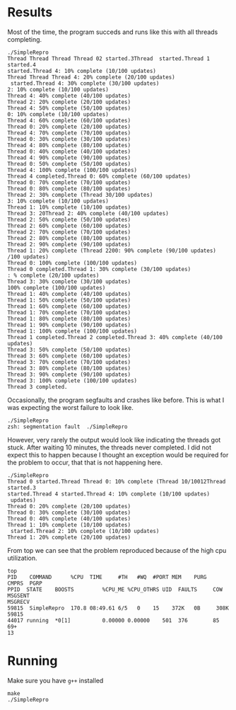 # Results

Most of the time, the program succeds and runs like this with all threads
completing.
```
./SimpleRepro
Thread Thread Thread Thread 02 started.3Thread  started.Thread 1 started.4
started.Thread 4: 10% complete (10/100 updates)
Thread Thread Thread 4: 20% complete (20/100 updates)
 started.Thread 4: 30% complete (30/100 updates)
2: 10% complete (10/100 updates)
Thread 4: 40% complete (40/100 updates)
Thread 2: 20% complete (20/100 updates)
Thread 4: 50% complete (50/100 updates)
0: 10% complete (10/100 updates)
Thread 4: 60% complete (60/100 updates)
Thread 0: 20% complete (20/100 updates)
Thread 4: 70% complete (70/100 updates)
Thread 0: 30% complete (30/100 updates)
Thread 4: 80% complete (80/100 updates)
Thread 0: 40% complete (40/100 updates)
Thread 4: 90% complete (90/100 updates)
Thread 0: 50% complete (50/100 updates)
Thread 4: 100% complete (100/100 updates)
Thread 4 completed.Thread 0: 60% complete (60/100 updates)
Thread 0: 70% complete (70/100 updates)
Thread 0: 80% complete (80/100 updates)
Thread 2: 30% complete (Thread 30/100 updates)
3: 10% complete (10/100 updates)
Thread 1: 10% complete (10/100 updates)
Thread 3: 20Thread 2: 40% complete (40/100 updates)
Thread 2: 50% complete (50/100 updates)
Thread 2: 60% complete (60/100 updates)
Thread 2: 70% complete (70/100 updates)
Thread 2: 80% complete (80/100 updates)
Thread 2: 90% complete (90/100 updates)
Thread 1: 20% complete (Thread 2200: 90% complete (90/100 updates)
/100 updates)
Thread 0: 100% complete (100/100 updates)
Thread 0 completed.Thread 1: 30% complete (30/100 updates)
: % complete (20/100 updates)
Thread 3: 30% complete (30/100 updates)
100% complete (100/100 updates)
Thread 1: 40% complete (40/100 updates)
Thread 1: 50% complete (50/100 updates)
Thread 1: 60% complete (60/100 updates)
Thread 1: 70% complete (70/100 updates)
Thread 1: 80% complete (80/100 updates)
Thread 1: 90% complete (90/100 updates)
Thread 1: 100% complete (100/100 updates)
Thread 1 completed.Thread 2 completed.Thread 3: 40% complete (40/100 updates)
Thread 3: 50% complete (50/100 updates)
Thread 3: 60% complete (60/100 updates)
Thread 3: 70% complete (70/100 updates)
Thread 3: 80% complete (80/100 updates)
Thread 3: 90% complete (90/100 updates)
Thread 3: 100% complete (100/100 updates)
Thread 3 completed.
```

Occasionally, the program segfaults and crashes like before.
This is what I was expecting the worst failure to look like.
```
./SimpleRepro
zsh: segmentation fault  ./SimpleRepro
```

However, very rarely the output would look like indicating the threads got
stuck.
After waiting 10 minutes, the threads never completed.
I did not expect this to happen because I thought an exception would be required
for the problem to occur, that that is not happening here.
```
./SimpleRepro
Thread 0 started.Thread Thread 0: 10% complete (Thread 10/10012Thread  started.3
started.Thread 4 started.Thread 4: 10% complete (10/100 updates)
 updates)
Thread 0: 20% complete (20/100 updates)
Thread 0: 30% complete (30/100 updates)
Thread 0: 40% complete (40/100 updates)
Thread 1: 10% complete (10/100 updates)
 started.Thread 2: 10% complete (10/100 updates)
Thread 1: 20% complete (20/100 updates)
```

From top we can see that the problem reproduced because of the high cpu
utilization.
```
top
PID    COMMAND      %CPU  TIME     #TH   #WQ  #PORT MEM    PURG   CMPRS  PGRP
PPID  STATE    BOOSTS         %CPU_ME %CPU_OTHRS UID  FAULTS     COW    MSGSENT
MSGRECV 
59815  SimpleRepro  170.8 08:49.61 6/5   0    15    372K   0B     308K   59815
44017 running  *0[1]          0.00000 0.00000    501  376        85     69+
13
```

# Running

Make sure you have `g++` installed
```
make
./SimpleRepro
```

